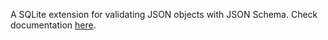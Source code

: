 A SQLite extension for validating JSON objects with JSON Schema. Check documentation [here](https://github.com/asg017/sqlite-jsonschema/blob/main/docs.md).